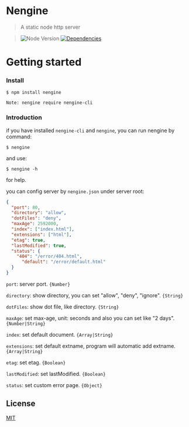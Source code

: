 Nengine
==========

>A static node http server

>![Node Version][node-image]
>[![Dependencies][david-image]][david-url]

Getting started
==========

### Install

```
$ npm install nengine
```
`
Note: nengine require nengine-cli
`

### Introduction

if you have installed `nengine-cli` and `nengine`, you can run nengine by command:

```
$ nengine
```
and use:
```
$ nengine -h
```
for help.

you can config server by `nengine.json` under server root:
```json
{
  "port": 80,
  "directory": "allow",
  "dotFiles": "deny",
  "maxAge": 2592000,
  "index": ["index.html"],
  "extensions": ["html"],
  "etag": true,
  "lastModified": true,
  "status": {
    "404": "/error/404.html",
	  "default": "/error/default.html"
  }
}
```

`port`: server port. `{Number}`

`directory`: show directory, you can set "allow", "deny", "ignore". `{String}`

`dotFiles`: show dot file, like directory. `{String}`

`maxAge`: set max-age, unit: seconds and also you can set like "2 days". `{Number|String}`

`index`: set default document. `{Array|String}`

`extensions`: set default extname, program will automatic add extname. `{Array|String}`

`etag`: set etag. `{Boolean}`

`lastModified`: set lastModified. `{Boolean}`

`status`: set custom error page. `{Object}`

## License

[MIT](LICENSE)

[david-image]: http://img.shields.io/david/nuintun/nengine.svg?style=flat-square
[david-url]: https://david-dm.org/Nuintun/nengine
[node-image]: http://img.shields.io/node/v/nengine.svg?style=flat-square
